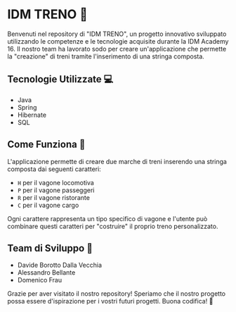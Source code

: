 # IDM TRENO 🚂

Benvenuti nel repository di "IDM TRENO", un progetto innovativo sviluppato utilizzando le competenze e le tecnologie acquisite durante la IDM Academy 16. Il nostro team ha lavorato sodo per creare un'applicazione che permette la "creazione" di treni tramite l'inserimento di una stringa composta.

## Tecnologie Utilizzate 💻

- Java
- Spring
- Hibernate
- SQL

## Come Funziona 🧩

L'applicazione permette di creare due marche di treni inserendo una stringa composta dai seguenti caratteri:

- `H` per il vagone locomotiva
- `P` per il vagone passeggeri
- `R` per il vagone ristorante
- `C` per il vagone cargo

Ogni carattere rappresenta un tipo specifico di vagone e l'utente può combinare questi caratteri per "costruire" il proprio treno personalizzato.

## Team di Sviluppo 🤝

- Davide Borotto Dalla Vecchia
- Alessandro Bellante
- Domenico Frau

Grazie per aver visitato il nostro repository! Speriamo che il nostro progetto possa essere d'ispirazione per i vostri futuri progetti. Buona codifica! 🎉
